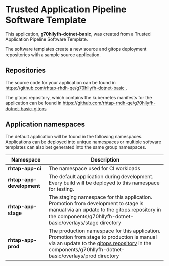 # Trusted Application Pipeline Software Template

This application, **g70hllyfh-dotnet-basic**, was created from a Trusted Application Pipeline Software Template.

The software templates create a new source and gitops deployment repositories with a sample source application. 

## Repositories

The source code for your application can be found in [https://github.com/rhtap-rhdh-qe/g70hllyfh-dotnet-basic ](https://github.com/rhtap-rhdh-qe/g70hllyfh-dotnet-basic ).
 
The gitops repository, which contains the kubernetes manifests for the application can be found in 
[https://github.com/rhtap-rhdh-qe/g70hllyfh-dotnet-basic-gitops ](https://github.com/rhtap-rhdh-qe/g70hllyfh-dotnet-basic-gitops ) 

## Application namespaces 

The default application will be found in the following namespaces. Applications can be deployed into unique namespaces or multiple software templates can also bet generated into the same group namespaces.  

|  Namespace   |  Description   |  
| -------- | -------- |
| **rhtap-app-ci** | The namespace used for CI workloads |
| **rhtap-app-development** | The default application during development. Every build will be deployed to this namespace for testing. |
| **rhtap-app-stage** | The staging namespace for this application. Promotion from development to stage is manual via an update to the [gitops repository](https://github.com/rhtap-rhdh-qe/g70hllyfh-dotnet-basic-gitops ) in the components/g70hllyfh-dotnet-basic/overlays/stage directory |
| **rhtap-app-prod** | The production namespace for this application. Promotion from stage to production is manual via an update to the [gitops repository](https://github.com/rhtap-rhdh-qe/g70hllyfh-dotnet-basic-gitops ) in the components/g70hllyfh-dotnet-basic/overlays/prod directory |